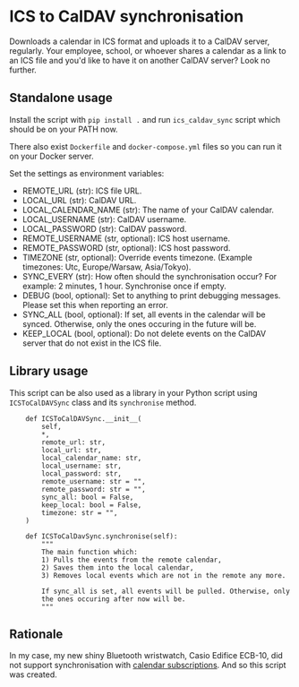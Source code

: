 # ICS to CalDAV synchronisation

Downloads a calendar in ICS format and uploads it to a CalDAV server, regularly.
Your employee, school, or whoever shares a calendar as a link to an ICS file
and you'd like to have it on another CalDAV server?
Look no further.

## Standalone usage

Install the script with `pip install .` and run `ics_caldav_sync` script
which should be on your PATH now.

There also exist `Dockerfile` and `docker-compose.yml` files so you can
run it on your Docker server.

Set the settings as environment variables:
* REMOTE_URL (str): ICS file URL.
* LOCAL_URL (str): CalDAV URL.
* LOCAL_CALENDAR_NAME (str): The name of your CalDAV calendar.
* LOCAL_USERNAME (str): CalDAV username.
* LOCAL_PASSWORD (str): CalDAV password.
* REMOTE_USERNAME (str, optional): ICS host username.
* REMOTE_PASSWORD (str, optional): ICS host password.
* TIMEZONE (str, optional): Override events timezone. (Example timezones: Utc, Europe/Warsaw, Asia/Tokyo).
* SYNC_EVERY (str): How often should the synchronisation occur? For example: 2 minutes, 1 hour. Synchronise once if empty.
* DEBUG (bool, optional): Set to anything to print debugging messages. Please set this when reporting an error.
* SYNC_ALL (bool, optional): If set, all events in the calendar will be synced. Otherwise, only the ones occuring in the future will be.
* KEEP_LOCAL (bool, optional): Do not delete events on the CalDAV server that do not exist in the ICS file.

## Library usage

This script can be also used as a library in your Python script using `ICSToCalDAVSync`
class and its `synchronise` method.
```
    def ICSToCalDAVSync.__init__(
        self,
        *,
        remote_url: str,
        local_url: str,
        local_calendar_name: str,
        local_username: str,
        local_password: str,
        remote_username: str = "",
        remote_password: str = "",
        sync_all: bool = False,
        keep_local: bool = False,
        timezone: str = "",
    )

    def ICSToCalDavSync.synchronise(self):
        """
        The main function which:
        1) Pulls the events from the remote calendar,
        2) Saves them into the local calendar,
        3) Removes local events which are not in the remote any more.

        If sync_all is set, all events will be pulled. Otherwise, only
        the ones occuring after now will be.
        """
```

## Rationale

In my case, my new shiny Bluetooth wristwatch, Casio Edifice ECB-10,
did not support synchronisation with [calendar subscriptions](https://support.apple.com/en-us/HT202361).
And so this script was created.
